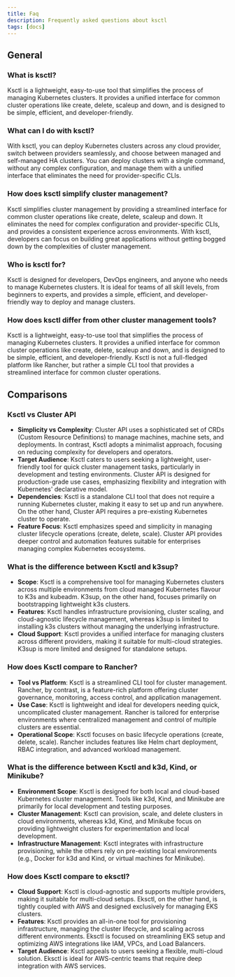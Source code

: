 ```yaml
---
title: Faq
description: Frequently asked questions about ksctl
tags: [docs]
---
```


## General

### What is ksctl?
Ksctl is a lightweight, easy-to-use tool that simplifies the process of managing Kubernetes clusters. It provides a unified interface for common cluster operations like create, delete, scaleup and down, and is designed to be simple, efficient, and developer-friendly.

### What can I do with ksctl?
With ksctl, you can deploy Kubernetes clusters across any cloud provider, switch between providers seamlessly, and choose between managed and self-managed HA clusters. You can deploy clusters with a single command, without any complex configuration, and manage them with a unified interface that eliminates the need for provider-specific CLIs.


### How does ksctl simplify cluster management?
Ksctl simplifies cluster management by providing a streamlined interface for common cluster operations like create, delete, scaleup and down. It eliminates the need for complex configuration and provider-specific CLIs, and provides a consistent experience across environments. With ksctl, developers can focus on building great applications without getting bogged down by the complexities of cluster management.

### Who is ksctl for?
Ksctl is designed for developers, DevOps engineers, and anyone who needs to manage Kubernetes clusters. It is ideal for teams of all skill levels, from beginners to experts, and provides a simple, efficient, and developer-friendly way to deploy and manage clusters.

### How does ksctl differ from other cluster management tools?
Ksctl is a lightweight, easy-to-use tool that simplifies the process of managing Kubernetes clusters. It provides a unified interface for common cluster operations like create, delete, scaleup and down, and is designed to be simple, efficient, and developer-friendly. Ksctl is not a full-fledged platform like Rancher, but rather a simple CLI tool that provides a streamlined interface for common cluster operations.


## Comparisons

### Ksctl vs Cluster API
- **Simplicity vs Complexity**: Cluster API uses a sophisticated set of CRDs (Custom Resource Definitions) to manage machines, machine sets, and deployments. In contrast, Ksctl adopts a minimalist approach, focusing on reducing complexity for developers and operators.  
- **Target Audience**: Ksctl caters to users seeking a lightweight, user-friendly tool for quick cluster management tasks, particularly in development and testing environments. Cluster API is designed for production-grade use cases, emphasizing flexibility and integration with Kubernetes' declarative model.  
- **Dependencies**: Ksctl is a standalone CLI tool that does not require a running Kubernetes cluster, making it easy to set up and run anywhere. On the other hand, Cluster API requires a pre-existing Kubernetes cluster to operate.  
- **Feature Focus**: Ksctl emphasizes speed and simplicity in managing cluster lifecycle operations (create, delete, scale). Cluster API provides deeper control and automation features suitable for enterprises managing complex Kubernetes ecosystems.


### What is the difference between Ksctl and k3sup?
- **Scope**: Ksctl is a comprehensive tool for managing Kubernetes clusters across multiple environments from cloud managed Kubernetes flavour to K3s and kubeadm. K3sup, on the other hand, focuses primarily on bootstrapping lightweight k3s clusters.  
- **Features**: Ksctl handles infrastructure provisioning, cluster scaling, and cloud-agnostic lifecycle management, whereas k3sup is limited to installing k3s clusters without managing the underlying infrastructure.  
- **Cloud Support**: Ksctl provides a unified interface for managing clusters across different providers, making it suitable for multi-cloud strategies. K3sup is more limited and designed for standalone setups.


### How does Ksctl compare to Rancher?
- **Tool vs Platform**: Ksctl is a streamlined CLI tool for cluster management. Rancher, by contrast, is a feature-rich platform offering cluster governance, monitoring, access control, and application management.  
- **Use Case**: Ksctl is lightweight and ideal for developers needing quick, uncomplicated cluster management. Rancher is tailored for enterprise environments where centralized management and control of multiple clusters are essential.  
- **Operational Scope**: Ksctl focuses on basic lifecycle operations (create, delete, scale). Rancher includes features like Helm chart deployment, RBAC integration, and advanced workload management.


### What is the difference between Ksctl and k3d, Kind, or Minikube?
- **Environment Scope**: Ksctl is designed for both local and cloud-based Kubernetes cluster management. Tools like k3d, Kind, and Minikube are primarily for local development and testing purposes.
- **Cluster Management**: Ksctl can provision, scale, and delete clusters in cloud environments, whereas k3d, Kind, and Minikube focus on providing lightweight clusters for experimentation and local development.
- **Infrastructure Management**: Ksctl integrates with infrastructure provisioning, while the others rely on pre-existing local environments (e.g., Docker for k3d and Kind, or virtual machines for Minikube).


### How does Ksctl compare to eksctl?
- **Cloud Support**: Ksctl is cloud-agnostic and supports multiple providers, making it suitable for multi-cloud setups. Eksctl, on the other hand, is tightly coupled with AWS and designed exclusively for managing EKS clusters.  
- **Features**: Ksctl provides an all-in-one tool for provisioning infrastructure, managing the cluster lifecycle, and scaling across different environments. Eksctl is focused on streamlining EKS setup and optimizing AWS integrations like IAM, VPCs, and Load Balancers.  
- **Target Audience**: Ksctl appeals to users seeking a flexible, multi-cloud solution. Eksctl is ideal for AWS-centric teams that require deep integration with AWS services.


